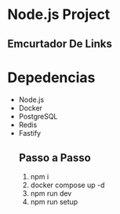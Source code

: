 # Node.js Project
## Emcurtador De Links
# Depedencias
* Node.js
* Docker
* PostgreSQL
* Redis
* Fastify
  ## Passo a Passo
  1. npm i
  2. docker compose up -d
  3. npm run dev
  4. npm run setup
